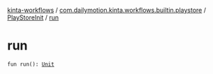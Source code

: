 [kinta-workflows](../../index.md) / [com.dailymotion.kinta.workflows.builtin.playstore](../index.md) / [PlayStoreInit](index.md) / [run](./run.md)

# run

`fun run(): `[`Unit`](https://kotlinlang.org/api/latest/jvm/stdlib/kotlin/-unit/index.html)